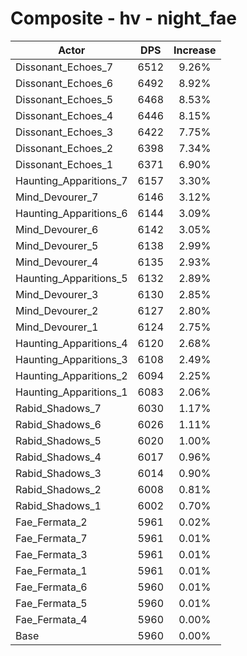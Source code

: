 # Composite - hv - night_fae
| Actor | DPS | Increase |
|---|:---:|:---:|
|Dissonant_Echoes_7|6512|9.26%|
|Dissonant_Echoes_6|6492|8.92%|
|Dissonant_Echoes_5|6468|8.53%|
|Dissonant_Echoes_4|6446|8.15%|
|Dissonant_Echoes_3|6422|7.75%|
|Dissonant_Echoes_2|6398|7.34%|
|Dissonant_Echoes_1|6371|6.90%|
|Haunting_Apparitions_7|6157|3.30%|
|Mind_Devourer_7|6146|3.12%|
|Haunting_Apparitions_6|6144|3.09%|
|Mind_Devourer_6|6142|3.05%|
|Mind_Devourer_5|6138|2.99%|
|Mind_Devourer_4|6135|2.93%|
|Haunting_Apparitions_5|6132|2.89%|
|Mind_Devourer_3|6130|2.85%|
|Mind_Devourer_2|6127|2.80%|
|Mind_Devourer_1|6124|2.75%|
|Haunting_Apparitions_4|6120|2.68%|
|Haunting_Apparitions_3|6108|2.49%|
|Haunting_Apparitions_2|6094|2.25%|
|Haunting_Apparitions_1|6083|2.06%|
|Rabid_Shadows_7|6030|1.17%|
|Rabid_Shadows_6|6026|1.11%|
|Rabid_Shadows_5|6020|1.00%|
|Rabid_Shadows_4|6017|0.96%|
|Rabid_Shadows_3|6014|0.90%|
|Rabid_Shadows_2|6008|0.81%|
|Rabid_Shadows_1|6002|0.70%|
|Fae_Fermata_2|5961|0.02%|
|Fae_Fermata_7|5961|0.01%|
|Fae_Fermata_3|5961|0.01%|
|Fae_Fermata_1|5961|0.01%|
|Fae_Fermata_6|5960|0.01%|
|Fae_Fermata_5|5960|0.01%|
|Fae_Fermata_4|5960|0.00%|
|Base|5960|0.00%|
